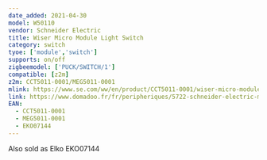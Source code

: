 ```yaml
---
date_added: 2021-04-30
model: W50110
vendor: Schneider Electric 
title: Wiser Micro Module Light Switch
category: switch
tyoe: ['module','switch']
supports: on/off
zigbeemodel: ['PUCK/SWITCH/1']
compatible: [z2m]
z2m: CCT5011-0001/MEG5011-0001
mlink: https://www.se.com/ww/en/product/CCT5011-0001/wiser-micro-module-light-switch/
link: https://www.domadoo.fr/fr/peripheriques/5722-schneider-electric-micromodule-interrupteur-eclairage-connecte-zigbee-30-wiser-3606481048172.html
EAN:
  - CCT5011-0001
  - MEG5011-0001
  - EKO07144
---
```

Also sold as Elko EKO07144